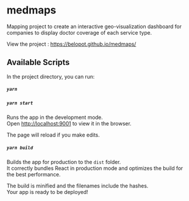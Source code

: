 # medmaps
 Mapping project to create an interactive geo-visualization dashboard for companies to display doctor coverage of each service type. 

View the project : https://belopot.github.io/medmaps/

## Available Scripts

In the project directory, you can run:

##### `yarn`
##### `yarn start`

Runs the app in the development mode.<br/>
Open [http://localhost:9001](http://localhost:9001) to view it in the browser.

The page will reload if you make edits.<br/>


##### `yarn build`

Builds the app for production to the `dist` folder.<br/>
It correctly bundles React in production mode and optimizes the build for the best performance.

The build is minified and the filenames include the hashes.<br/>
Your app is ready to be deployed!